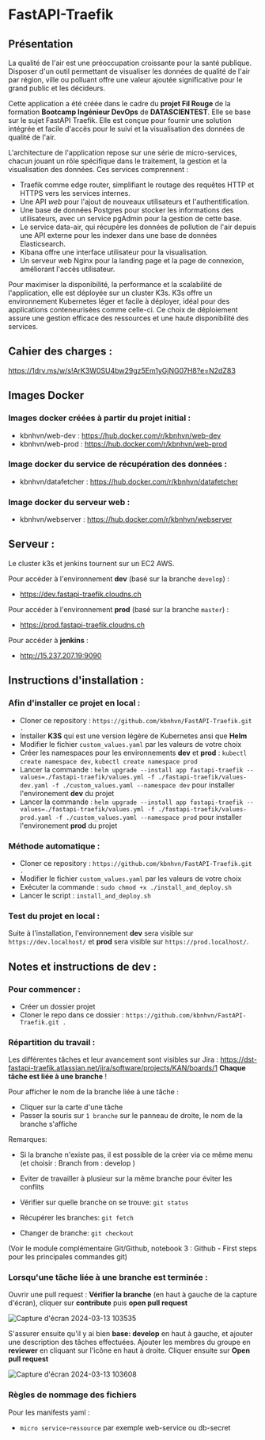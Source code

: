 # FastAPI-Traefik

## Présentation
La qualité de l'air est une préoccupation croissante pour la santé publique. Disposer d'un outil permettant de visualiser les données de qualité de l'air par région, ville ou polluant offre une valeur ajoutée significative pour le grand public et les décideurs. 

Cette application a été créée dans le cadre du **projet Fil Rouge** de la formation **Bootcamp Ingénieur DevOps** de **DATASCIENTEST**. Elle se base sur le sujet FastAPI Traefik. Elle est conçue pour fournir une solution intégrée et facile d'accès pour le suivi et la visualisation des données de qualité de l'air.

L'architecture de l'application repose sur une série de micro-services, chacun jouant un rôle spécifique dans le traitement, la gestion et la visualisation des données. Ces services comprennent :

- Traefik comme edge router, simplifiant le routage des requêtes HTTP et HTTPS vers les services internes.
- Une API *web* pour l'ajout de nouveaux utilisateurs et l'authentification.
- Une base de données Postgres pour stocker les informations des utilisateurs, avec un service pgAdmin pour la gestion de cette base.
- Le service data-air, qui récupère les données de pollution de l'air depuis une API externe pour les indexer dans une base de données Elasticsearch.
- Kibana offre une interface utilisateur pour la visualisation.
- Un serveur web Nginx pour la landing page et la page de connexion, améliorant l'accès utilisateur.

Pour maximiser la disponibilité, la performance et la scalabilité de l'application, elle est déployée sur un cluster K3s. K3s offre un environnement Kubernetes léger et facile à déployer, idéal pour des applications conteneurisées comme celle-ci. Ce choix de déploiement assure une gestion efficace des ressources et une haute disponibilité des services.

## Cahier des charges :
https://1drv.ms/w/s!ArK3W0SU4bw29gz5Em1yGjNG07H8?e=N2dZ83

## Images Docker
### Images docker créées à partir du projet initial :
- kbnhvn/web-dev : https://hub.docker.com/r/kbnhvn/web-dev
- kbnhvn/web-prod : https://hub.docker.com/r/kbnhvn/web-prod

### Image docker du service de récupération des données :
- kbnhvn/datafetcher : https://hub.docker.com/r/kbnhvn/datafetcher

### Image docker du serveur web :
- kbnhvn/webserver : https://hub.docker.com/r/kbnhvn/webserver

## Serveur :
Le cluster k3s et jenkins tournent sur un EC2 AWS.

Pour accéder à l'environnement **dev** (basé sur la branche ```develop```) :
- https://dev.fastapi-traefik.cloudns.ch
  
Pour accéder à l'environnement **prod** (basé sur la branche ```master```) :
- https://prod.fastapi-traefik.cloudns.ch
  
Pour accéder à **jenkins** :
- http://15.237.207.19:9090

## Instructions d'installation :
### Afin d'installer ce projet en local :
- Cloner ce repository : ```https://github.com/kbnhvn/FastAPI-Traefik.git .```
- Installer **K3S** qui est une version légère de Kubernetes ansi que **Helm**
- Modifier le fichier ```custom_values.yaml``` par les valeurs de votre choix
- Créer les namespaces pour les environnements **dev** et **prod** : ```kubectl create namespace dev```, ```kubectl create namespace prod```
- Lancer la commande : ```helm upgrade --install app fastapi-traefik --values=./fastapi-traefik/values.yml -f ./fastapi-traefik/values-dev.yaml -f ./custom_values.yaml --namespace dev``` pour installer l'environement **dev** du projet
- Lancer la commande : ```helm upgrade --install app fastapi-traefik --values=./fastapi-traefik/values.yml -f ./fastapi-traefik/values-prod.yaml -f ./custom_values.yaml --namespace prod``` pour installer l'environement **prod** du projet

### Méthode automatique :
- Cloner ce repository : ```https://github.com/kbnhvn/FastAPI-Traefik.git .```
- Modifier le fichier ```custom_values.yaml``` par les valeurs de votre choix
- Exécuter la commande : ```sudo chmod +x ./install_and_deploy.sh```
- Lancer le script : ```install_and_deploy.sh```

### Test du projet en local :
Suite à l'installation, l'environnement **dev** sera visible sur ```https://dev.localhost/``` et **prod** sera visible sur ```https://prod.localhost/```.

## Notes et instructions de dev :
### Pour commencer :
- Créer un dossier projet
- Cloner le repo dans ce dossier :
  ```https://github.com/kbnhvn/FastAPI-Traefik.git .```

### Répartition du travail :
Les différentes tâches et leur avancement sont visibles sur Jira : https://dst-fastapi-traefik.atlassian.net/jira/software/projects/KAN/boards/1
**Chaque tâche est liée à une branche** !

Pour afficher le nom de la branche liée à une tâche :
  - Cliquer sur la carte d'une tâche
  - Passer la souris sur ```1 branche``` sur le panneau de droite, le nom de la branche s'affiche

Remarques: 
  - Si la branche n'existe pas, il est possible de la créer via ce même menu (et choisir : Branch from : develop )
  - Eviter de travailler à plusieur sur la même branche pour éviter les conflits

- Vérifier sur quelle branche on se trouve: ```git status```
- Récupérer les branches: ```git fetch```
- Changer de branche: ```git checkout```

(Voir le module complémentaire Git/Github, notebook 3 : Github - First steps pour les principales commandes git)

### Lorsqu'une tâche liée à une branche est terminée :
Ouvrir une pull request :
**Vérifier la branche** (en haut à gauche de la capture d'écran), cliquer sur **contribute** puis **open pull request**

![Capture d'écran 2024-03-13 103535](https://github.com/kbnhvn/FastAPI-Traefik/assets/22301011/fc596a2d-7070-4404-bb11-64021c738e29)

S'assurer ensuite qu'il y ai bien **base: develop** en haut à gauche, et ajouter une description des tâches effectuées.
Ajouter les membres du groupe en **reviewer** en cliquant sur l'icône en haut à droite. 
Cliquer ensuite sur **Open pull request**

![Capture d'écran 2024-03-13 103608](https://github.com/kbnhvn/FastAPI-Traefik/assets/22301011/9e9658d3-8246-4f42-9a3c-fd4655250338)


### Règles de nommage des fichiers
Pour les manifests yaml :
- ```micro service```-```ressource``` par exemple web-service ou db-secret



